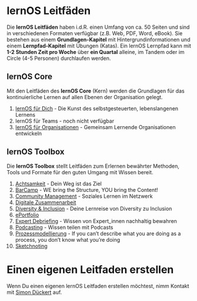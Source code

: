 <style>
  .md-content__button {
    display: none;
  }
</style>

# lernOS Leitfäden
Die **lernOS Leitfäden** haben i.d.R. einen Umfang von ca. 50 Seiten und sind in verschiedenen Formaten verfügbar (z.B. Web, PDF, Word, eBook). Sie bestehen aus einem **Grundlagen-Kapitel** mit Hintergrundinformationen und einem **Lernpfad-Kapitel** mit Übungen (Katas). Ein lernOS Lernpfad kann mit **1-2 Stunden Zeit pro Woche** über **ein Quartal** alleine, im Tandem oder im Circle (4-5 Personen) durchlaufen werden.

## lernOS Core
Mit den Leitfäden des **lernOS Core** (Kern) werden die Grundlagen für das kontinuierliche Lernen auf allen Ebenen der Organisation gelegt.

1. [lernOS für Dich](https://cogneon.github.io/lernos-for-you/de/) - Die Kunst des selbstgesteuerten, lebenslangenen Lernens
2. lernOS für Teams - noch nicht verfügbar
3. [lernOS für Organisationen](https://cogneon.github.io/lernos-for-organizations/de/) - Gemeinsam Lernende Organisationen entwickeln

## lernOS Toolbox
Die **lernOS Toolbox** stellt Leitfäden zum Erlernen bewährter Methoden, Tools und Formate für den guten Umgang mit Wissen bereit.

1. [Achtsamkeit](https://cogneon.github.io/lernos-achtsamkeit/de/) - Dein Weg ist das Ziel
2. [BarCamp](https://cogneon.github.io/lernos-barcamp/de/) - WE bring the Structure, YOU bring the Content!
3. [Community Management](https://cogneon.github.io/lernos-cmgmt/de/) - Soziales Lernen im Netzwerk
1. [Digitale Zusammenarbeit](https://cogneon.github.io/lernos-digitale-zusammenarbeit/de/)
4. [Diversity & Inclusion](https://cogneon.github.io/lernos-diversity/de/) - Deine Lernreise von Diversity zu Inclusion
5. [ePortfolio](https://cogneon.github.io/lernos-eportfolio/de/)
6. [Expert Debriefing](https://cogneon.github.io/lernos-expert-debriefing/de/) - Wissen von Expert_innen nachhaltig bewahren
7. [Podcasting](https://cogneon.github.io/lernos-podcasting/de/) - Wissen teilen mit Podcasts
8. [Prozessmodellierung](https://cogneon.github.io/lernos-prozessmodellierung/de/) - If you can’t describe what you are doing as a process, you don’t know what you’re doing
9. [Sketchnoting](https://cogneon.github.io/lernos-sketchnoting/de/)

# Einen eigenen Leitfaden erstellen
Wenn Du einen eigenen lernOS Leitfaden erstellen möchtest, nimm Kontakt mit [Simon Dückert](https://www.linkedin.com/in/simondueckert/) auf.  
